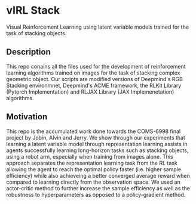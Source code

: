 # vIRL Stack
Visual Reinforcement Learning using latent variable models trained for the task of stacking objects.

## Description 
This repo conains all the files used for the development of reinforcement learning algorithms trained on images for the task of stacking complex geometric object. Our scripts are modified versions of Deepmind's RGB Stacking environmnet, Deepmind's ACME framework, the RLKit Library (Pytorch Implementation) and RLJAX Library (JAX Implemenetation) algorithms.

## Motivation
This repo is the accumulated work done towards the COMS-6998 final project by Jobin, Alvin and Jerry. We show through our experiments that learning a latent variable model through representation learning assists in agents successfully learning long-horizon tasks such as stacking objects, using a robot arm, especially when training from images alone. This approach separates the representation learning task from the RL task allowing the agent to reach the optimal policy faster (i.e. higher sample efficiency) while also achieveing a better converged average reward when compared to learning directly from the observation space. We used an actor-critic method to further increase the sample efficiency as well as the robustness to hyperparameters as opposed to a policy-gradient method.
